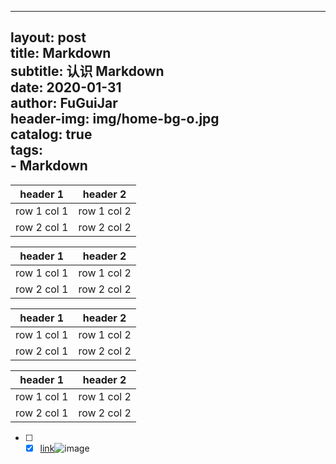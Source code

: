 
---
layout:     post                    
title:      Markdown               
subtitle:   认识 Markdown          
date:       2020-01-31            
author:      FuGuiJar                   
header-img: img/home-bg-o.jpg   
catalog: true                      
tags:                              
    - Markdown
---


header 1 | header 2
---|---
row 1 col 1 | row 1 col 2
row 2 col 1 | row 2 col 2


header 1 | header 2
---|---
row 1 col 1 | row 1 col 2
row 2 col 1 | row 2 col 2


header 1 | header 2
---|---
row 1 col 1 | row 1 col 2
row 2 col 1 | row 2 col 2


header 1 | header 2
---|---
row 1 col 1 | row 1 col 2
row 2 col 1 | row 2 col 2

- [ ] - [x] [link](https://fuguijar.top/)![image](https://fuguijar.top/img/favicon.ico)